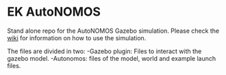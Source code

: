 # EK AutoNOMOS 
Stand alone repo for the AutoNOMOS Gazebo simulation. Please check the [wiki](https://github.com/EagleKnights/Eagle_Knights-Wiki/wiki) for information on how to use the simulation. 

The files are divided in two:
-Gazebo plugin: Files to interact with the gazebo model.
-Autonomos: files of the model, world and example launch files. 

